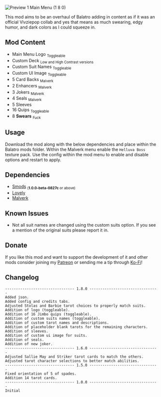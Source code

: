 ![Preview 1 Main Menu (1 8 0)](https://github.com/user-attachments/assets/764fd0cf-d1eb-48c6-be5d-28a3f315d96b)

This mod aims to be an overhaul of Balatro adding in content as if it was an official Vivziepop collab and yes that means as much swearing, edgy humor, and dark colors as I could squeeze in.

## Mod Content
* Main Menu Logo <sub>Toggleable</sub>
* Custom Deck <sub>Low and High Contrast versions</sub>
* Custom Suit Names <sub>Toggleable</sub>
* Custom UI Image <sub>Toggleable</sub>
* 5 Card Backs <sub>Malverk</sub>
* 2 Enhancers <sub>Malverk</sub>
* 3 Jokers <sub>Malverk</sub>
* 4 Seals <sub>Malverk</sub>
* 5 Sleeves
* 16 Quips <sub>Toggleable</sub>
* 8 **Swears** <sub>Fuck</sub>

## Usage
Download the mod along with the below dependencies and place within the Balatro mods folder. Within the Malverk menu enable the `Helluva Boss` texture pack. Use the config within the mod menu to enable and disable options and restart to apply.

## Dependencies
* [Smods](https://github.com/Steamodded/smods/releases) <sub>(**1.0.0-beta-0827c** or above)</sub>
* [Lovely](https://github.com/ethangreen-dev/lovely-injector/releases)
* [Malverk](https://github.com/Eremel/Malverk/releases)

## Known Issues
* Not all suit names are changed using the custom suits option. If you see a mention of the original suits please report it in.

## Donate
If you like this mod and want to support the development of it and other mods consider joining my [Patreon](https://www.patreon.com/c/VRArt1) or sending me a tip through [Ko-Fi](https://ko-fi.com/vrart1)!

## Changelog
```
-------------------------------- 1.8.0 --------------------------------
Added json.
Added config and credits tabs.
Adjusted Stolas and Barbie tarot choices to properly match suits.
Addition of logo (toggleable).
Addition of 16 Jimbo quips (toggleable).
Addition of custom suits names (toggleable).
Addition of custom tarot names and descriptions.
Addition of placeholder blank tarots for the remaining characters.
Addition of sleeves.
Addition of custom ui image for suits.
Addition of seals.
Addition of new joker.
-------------------------------- 1.6.0 --------------------------------
Adjusted Sallie May and Striker tarot cards to match the others.
Adjusted tarot character selections to better match abilities.
-------------------------------- 1.5.0 --------------------------------
Fixed orientation of 5 of spades.
Addition 14 tarot cards.
-------------------------------- 1.0.0 --------------------------------
Initial
```
